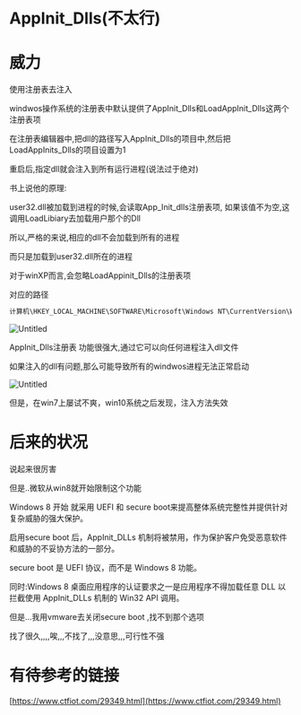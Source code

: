 # AppInit_Dlls(不太行)



# 威力

使用注册表去注入

windwos操作系统的注册表中默认提供了AppInit_Dlls和LoadAppInit_Dlls这两个注册表项

在注册表编辑器中,把dll的路径写入AppInit_Dlls的项目中,然后把LoadAppInits_Dlls的项目设置为1

重启后,指定dll就会注入到所有运行进程(说法过于绝对)

书上说他的原理:

user32.dll被加载到进程的时候,会读取App_Init_dlls注册表项, 如果该值不为空,这调用LoadLibiary去加载用户那个的Dll

所以,严格的来说,相应的dll不会加载到所有的进程

而只是加载到user32.dll所在的进程

对于winXP而言,会忽略LoadAppinit_Dlls的注册表项

对应的路径

```c
计算机\HKEY_LOCAL_MACHINE\SOFTWARE\Microsoft\Windows NT\CurrentVersion\Windows
```

![Untitled](AppInit_Dlls(%E4%B8%8D%E5%A4%AA%E8%A1%8C)%20c4a2bba7bdd845ca8388532c988efb8b/Untitled.png)

AppInit_Dlls注册表 功能很强大,通过它可以向任何进程注入dll文件

如果注入的dll有问题,那么可能导致所有的windwos进程无法正常启动

![Untitled](AppInit_Dlls(%E4%B8%8D%E5%A4%AA%E8%A1%8C)%20c4a2bba7bdd845ca8388532c988efb8b/Untitled%201.png)

但是，在win7上屡试不爽，win10系统之后发现，注入方法失效

# 后来的状况

说起来很厉害

但是..微软从win8就开始限制这个功能

Windows 8 开始 就采用 UEFI 和 secure boot来提高整体系统完整性并提供针对复杂威胁的强大保护。

启用secure boot 后，AppInit_DLLs 机制将被禁用，作为保护客户免受恶意软件和威胁的不妥协方法的一部分。

secure boot 是 UEFI 协议，而不是 Windows 8 功能。

同时:Windows 8 桌面应用程序的认证要求之一是应用程序不得加载任意 DLL 以拦截使用 AppInit_DLLs 机制的 Win32 API 调用。

但是…我用vmware去关闭secure boot ,找不到那个选项

找了很久,,,,唉,,,不找了,,,没意思,,,可行性不强

# 有待参考的链接

[https://www.ctfiot.com/29349.html](https://www.ctfiot.com/29349.html)
